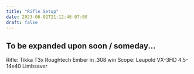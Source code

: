 ```yaml
---
title: "Rifle Setup"
date: 2023-06-02T21:12:46-07:00
draft: false
---
```



## To be expanded upon soon / someday...

Rifle: Tikka T3x Roughtech Ember in .308 win
Scope: Leupold VX-3HD 4.5-14x40
Limbsaver

